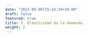 ```yaml
---
date: "2022-09-06T15:14:39+10:00"
draft: false
featured: true
title: 3. Elasticidad de la demanda.
weight: 2
---
```


